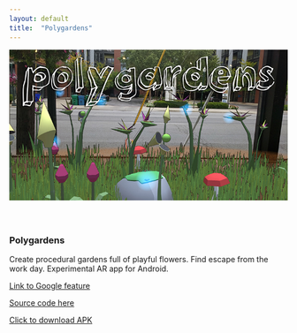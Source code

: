 ```yaml
---
layout: default
title:  "Polygardens"
---
```


<div class="right">
  <div class="row">
      <div class="col-xs-12" style="padding-bottom:20px">
        <img src="/images/polygardens.jpg" class="img-responsive" alt="Polygardens" style="padding-bottom: 1rem; max-width:100%">
      </div>
    </div>
  <h3 align="left">Polygardens</h3>
  <p>Create procedural gardens full of playful flowers. Find escape from the work day. Experimental AR app for Android. </p>
  <p> <a href="https://thisisarcore.com/?videoId=youtube-video-Ug2iAePAnWA">Link to Google feature</a> </p>
  <p> <a href="https://github.com/Pjchardt/polygardens">Source code here</a> </p>
  <p> <a href="https://drive.google.com/file/d/0B0YuAQ2-ym3aUjNURUNkTU96dms/view?usp=sharing">Click to download APK</a> </p>
</div>
